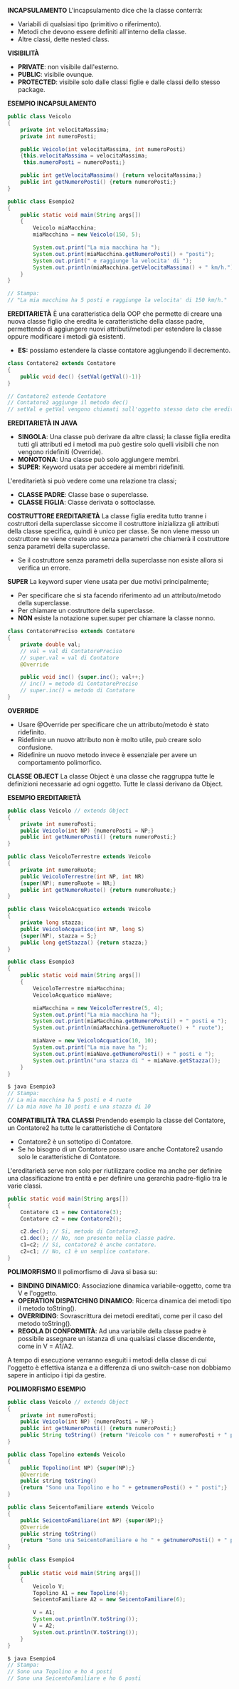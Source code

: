 **INCAPSULAMENTO**
L'incapsulamento dice che la classe conterrà:
- Variabili di qualsiasi tipo (primitivo o riferimento).
- Metodi che devono essere definiti all'interno della classe.
- Altre classi, dette nested class.

**VISIBILITÀ**
- **PRIVATE**: non visibile dall'esterno.
- **PUBLIC**: visibile ovunque.
- **PROTECTED**: visibile solo dalle classi figlie e dalle classi dello stesso package.

**ESEMPIO INCAPSULAMENTO**

``` Java
public class Veicolo
{
	private int velocitaMassima;
	private int numeroPosti;

	public Veicolo(int velocitaMassima, int numeroPosti)
	{this.velocitaMassima = velocitaMassima;
	 this.numeroPosti = numeroPosti;}

	public int getVelocitaMassima() {return velocitaMassima;}
	public int getNumeroPosti() {return numeroPosti;}
}

public class Esempio2
{
	public static void main(String args[])
	{
		Veicolo miaMacchina;
		miaMacchina = new Veicolo(150, 5);

		System.out.print("La mia macchina ha ");
		System.out.print(miaMacchina.getNumeroPosti() + "posti");
		System.out.print(" e raggiunge la velocita' di ");
		System.out.println(miaMacchina.getVelocitaMassima() + " km/h.");
	}
}

// Stampa:
// "La mia macchina ha 5 posti e raggiunge la velocita' di 150 km/h." 
```

**EREDITARIETÀ**
È una caratteristica della OOP che permette di creare una nuova classe figlio che eredita le caratteristiche della classe padre, permettendo di aggiungere nuovi attributi/metodi per estendere la classe oppure modificare i metodi già esistenti.
- **ES:** possiamo estendere la classe contatore aggiungendo il decremento.

``` Java
class Contatore2 extends Contatore
{
	public void dec() {setVal(getVal()-1)}
}

// Contatore2 estende Contatore
// Contatore2 aggiunge il metodo dec()
// setVal e getVal vengono chiamati sull'oggetto stesso dato che eredita.
```

**EREDITARIETÀ IN JAVA**
- **SINGOLA**: Una classe può derivare da altre classi; la classe figlia eredita tutti gli attributi ed i metodi ma può gestire solo quelli visibili che non vengono ridefiniti (Override).
- **MONOTONA**: Una classe può solo aggiungere membri.
- **SUPER**: Keyword usata per accedere ai membri ridefiniti.

L'ereditarietà si può vedere come una relazione tra classi;
- **CLASSE PADRE**: Classe base o superclasse.
- **CLASSE FIGLIA**: Classe derivata o sottoclasse.

**COSTRUTTORE EREDITARIETÀ**
La classe figlia eredita tutto tranne i costruttori della superclasse siccome il costruttore inizializza gli attributi della classe specifica, quindi è unico per classe. Se non viene messo un costruttore ne viene creato uno senza parametri che chiamerà il costruttore senza parametri della superclasse.
- Se il costruttore senza parametri della superclasse non esiste allora si verifica un errore.

**SUPER**
La keyword super viene usata per due motivi principalmente;
- Per specificare che si sta facendo riferimento ad un attributo/metodo della superclasse.
- Per chiamare un costruttore della superclasse.
- **NON** esiste la notazione super.super per chiamare la classe nonno.

``` Java
class ContatorePreciso extends Contatore
{
	private double val;
	// val = val di ContatorePreciso
	// super.val = val di Contatore
	@Override

	public void inc() {super.inc(); val++;}
	// inc() = metodo di ContatorePreciso
	// super.inc() = metodo di Contatore
}
```

**OVERRIDE**
- Usare @Override per specificare che un attributo/metodo è stato ridefinito.
- Ridefinire un nuovo attributo non è molto utile, può creare solo confusione.
- Ridefinire un nuovo metodo invece è essenziale per avere un comportamento polimorfico.

**CLASSE OBJECT**
La classe Object è una classe che raggruppa tutte le definizioni necessarie ad ogni oggetto. Tutte le classi derivano da Object.

**ESEMPIO EREDITARIETÀ**

``` Java
public class Veicolo // extends Object
{
	private int numeroPosti;
	public Veicolo(int NP) {numeroPosti = NP;}
	public int getNumeroPosti() {return numeroPosti;}
}

public class VeicoloTerrestre extends Veicolo
{
	private int numeroRuote;
	public VeicoloTerrestre(int NP, int NR)
	{super(NP); numeroRuote = NR;}
	public int getNumeroRuote() {return numeroRuote;}
}

public class VeicoloAcquatico extends Veicolo
{
	private long stazza;
	public VeicoloAcquatico(int NP, long S)
	{super(NP), stazza = S;}
	public long getStazza() {return stazza;}
}

public class Esempio3
{
	public static void main(String args[])
	{
		VeicoloTerrestre miaMacchina;
		VeicoloAcquatico miaNave;

		miaMacchina = new VeicoloTerrestre(5, 4);
		System.out.print("La mia macchina ha ");
		System.out.print(miaMacchina.getNumeroPosti() + " posti e ");
		System.out.println(miaMacchina.getNumeroRuote() + " ruote");

		miaNave = new VeicoloAcquatico(10, 10);
		System.out.print("La mia nave ha ");
		System.out.print(miaNave.getNumeroPosti() + " posti e ");
		System.out.println("una stazza di " + miaNave.getStazza());
	}
}

$ java Esempio3
// Stampa:
// La mia macchina ha 5 posti e 4 ruote
// La mia nave ha 10 posti e una stazza di 10
```

**COMPATIBILITÀ TRA CLASSI**
Prendendo esempio la classe del Contatore, un Contatore2 ha tutte le caratteristiche di Contatore
- Contatore2 è un sottotipo di Contatore.
- Se ho bisogno di un Contatore posso usare anche Contatore2 usando solo le caratteristiche di Contatore.

L'ereditarietà serve non solo per riutilizzare codice ma anche per definire una classificazione tra entità e per definire una gerarchia padre-figlio tra le varie classi.

``` Java
public static void main(String args[])
{
	Contatore c1 = new Contatore(3);
	Contatore c2 = new Contatore2();

	c2.dec(); // Si, metodo di Contatore2.
	c1.dec(); // No, non presente nella classe padre.
	c1=c2; // Si, contatore2 è anche contatore.
	c2=c1; // No, c1 è un semplice contatore.
}
```

**POLIMORFISMO**
Il polimorfismo di Java si basa su:
- **BINDING DINAMICO**: Associazione dinamica variabile-oggetto, come tra V e l'oggetto.
- **OPERATION DISPATCHING DINAMICO**: Ricerca dinamica dei metodi tipo il metodo toString().
- **OVERRIDING**: Sovrascrittura dei metodi ereditati, come per il caso del metodo toString().
- **REGOLA DI CONFORMITÀ**: Ad una variabile della classe padre è possibile assegnare un istanza di una qualsiasi classe discendente, come in V = A1/A2.

A tempo di esecuzione verranno eseguiti i metodi della classe di cui l'oggetto è effettiva istanza e a differenza di uno switch-case non dobbiamo sapere in anticipo i tipi da gestire.

**POLIMORFISMO ESEMPIO**

``` Java
public class Veicolo // extends Object
{
	private int numeroPosti;
	public Veicolo(int NP) {numeroPosti = NP;}
	public int getNumeroPosti() {return numeroPosti;}
	public String toString() {return "Veicolo con " + numeroPosti + " posti";}
}

public class Topolino extends Veicolo
{
	public Topolino(int NP) {super(NP);}
	@Override
	public string toString() 
	{return "Sono una Topolino e ho " + getnumeroPosti() + " posti";}
}

public class SeicentoFamiliare extends Veicolo
{
	public SeicentoFamiliare(int NP) {super(NP);}
	@Override
	public string toString()
	{return "Sono una SeicentoFamiliare e ho " + getnumeroPosti() + " posti";}
}

public class Esempio4
{
	public static void main(String args[])
	{
		Veicolo V;
		Topolino A1 = new Topolino(4);
		SeicentoFamiliare A2 = new SeicentoFamiliare(6);

		V = A1;
		System.out.println(V.toString());
		V = A2;
		System.out.println(V.toString());
	}
}

$ java Esempio4
// Stampa:
// Sono una Topolino e ho 4 posti
// Sono una SeicentoFamiliare e ho 6 posti
```
